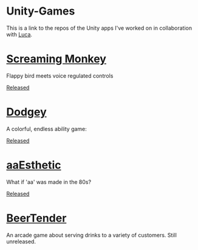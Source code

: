 # Unity-Games
This is a link to the repos of the Unity apps I've worked on in collaboration with [Luca](https://github.com/Cesarsk).

# [Screaming Monkey](https://github.com/Cesarsk/Unity-Screaming-Monkey)
Flappy bird meets voice regulated controls

[Released](https://play.google.com/store/apps/details?id=com.cesarsk.screamingmonkey)

# [Dodgey](https://github.com/Cesarsk/Unity-Dodgey)
A colorful, endless ability game:

[Released](https://play.google.com/store/apps/details?id=com.cesarsk.dodgey)


# [aaEsthetic](https://github.com/Cesarsk/Unity-aaEsthetic)
What if 'aa' was made in the 80s?

[Released](https://play.google.com/store/apps/details?id=com.cesarsk.aaestethic)

# [BeerTender](https://github.com/Cesarsk/Unity-Beertender)
An arcade game about serving drinks to a variety of customers. Still unreleased.

